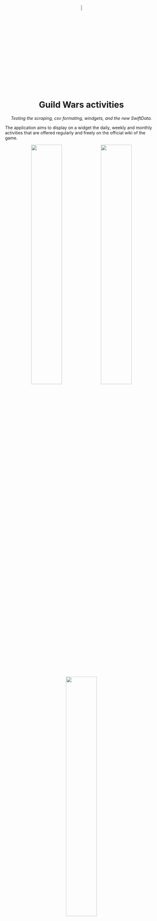 <div align="center">
<img src="../assets/gwIcon.png?raw=true" width="7%"></img> 

# Guild Wars activities 
*Testing the scraping, csv formating, windgets, and the new SwiftData.*
</div>

The application aims to display on a widget the daily, weekly and monthly activities that are offered regularly and freely on the official wiki of the game.

<div align="center">
<img src="../assets/capture_01.png?raw=true" width="45%"></img>
<img src="../assets/capture_02.png?raw=true" width="45%"></img> 
<img src="../assets/capture_03.png?raw=true" width="45%"></img>
</div>
<div align="center">
<img src="../assets/capture_04.png?raw=true" width="25%"></img>
</div>

Fake data for Unit Tests

---

For unit tests, it will be necessary to make a copy of these web pages in the MockedData directory

[FakeDayOK.html](https://wiki.guildwars.com/wiki/Daily_activities) -
[FakeDayWrong.html](https://wiki.guildwars.com/wiki/Daily_activities) -
[FakeWeekOK.html](https://wiki.guildwars.com/wiki/Weekly_activities) -
[FakeWeekWrong.html](https://wiki.guildwars.com/wiki/Weekly_activities)
